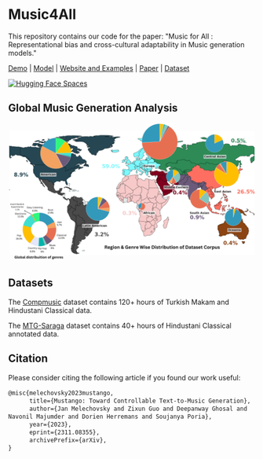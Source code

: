 # Music4All
This repository contains our code for the paper:  "Music for All : Representational bias and cross-cultural adaptability in Music generation models."

[Demo](https://huggingface.co/spaces/declare-lab/mustango) | [Model](https://huggingface.co/declare-lab/mustango) | [Website and Examples](https://amaai-lab.github.io/mustango/) | [Paper](https://arxiv.org/abs/2311.08355) | [Dataset](https://huggingface.co/datasets/amaai-lab/MusicBench)

[![Hugging Face Spaces](https://img.shields.io/badge/%F0%9F%A4%97%20Hugging%20Face-Spaces-blue)](https://huggingface.co/collections/athi180202/music4all-67a0778b5b562859c2a9a8e1)

## Global Music Generation Analysis
<div align="center">
  <img src="img/dataset_infographic_v7.png" width="500"/>
</div>

## Datasets

The [Compmusic](https://compmusic.upf.edu/datasets) dataset contains 120+ hours of Turkish Makam and Hindustani Classical data.

The [MTG-Saraga](https://mtg.github.io/saraga/) dataset contains 40+ hours of Hindustani Classical annotated data. 

## Citation
Please consider citing the following article if you found our work useful:
```
@misc{melechovsky2023mustango,
      title={Mustango: Toward Controllable Text-to-Music Generation}, 
      author={Jan Melechovsky and Zixun Guo and Deepanway Ghosal and Navonil Majumder and Dorien Herremans and Soujanya Poria},
      year={2023},
      eprint={2311.08355},
      archivePrefix={arXiv},
}
```